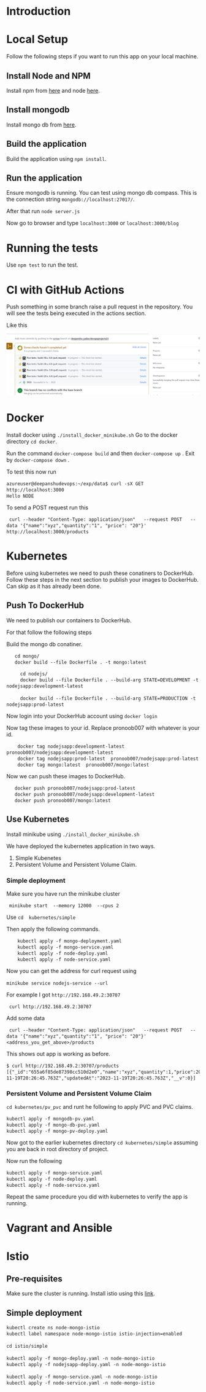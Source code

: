 # Introduction

# Local Setup

Follow the following steps if you want to run this app on your local machine.
## Install Node and NPM

Install npm from [here](https://radixweb.com/blog/installing-npm-and-nodejs-on-windows-and-mac)  and node  [here](https://nodejs.org/en/download/package-manager).

## Install mongodb 

Install mongo db from [here](https://www.mongodb.com/docs/manual/installation/).

## Build the application 

Build the application using `npm install`.

## Run the application 

Ensure mongodb is running. You can test using mongo db compass. This is the connection string 
`mongodb://localhost:27017/`. 

After that run `node server.js`

Now go to browser and type `localhost:3000` or `localhost:3000/blog`
 
# Running the tests

Use `npm test` to run the test.


# CI with GitHub Actions

Push something in some branch raise a pull request in the repository. You will see the tests being executed in the actions section.

Like this

![alt text](images/actions.png)

# Docker 

Install docker using  `./install_docker_minikube.sh`
Go to the docker directory `cd docker`. 

Run the command `docker-compose build` and then `docker-compose up` . Exit by `docker-compose down` .

To test this now run 

```
azureuser@deepanshudevops:~/exp/data$ curl -sX GET http://localhost:3000
Hello NODE 
```

To send a POST request run this
```
 curl --header "Content-Type: application/json"   --request POST   --data '{"name":"xyz","quantity":"1", "price": "20"}'   http://localhost:3000/products
```

# Kubernetes 

Before using kubernetes we need to push these conatiners to DockerHub. Follow these steps in the next section to 
publish your images to DockerHub. Can skip as it has already been done. 

## Push To DockerHub
We need to publish our containers to DockerHub. 

For that follow the following steps 

Build the mongo db conatiner. 
```
   cd mongo/
   docker build --file Dockerfile . -t mongo:latest
```

```
     cd nodejs/
     docker build --file Dockerfile . --build-arg STATE=DEVELOPMENT -t nodejsapp:development-latest

     docker build --file Dockerfile . --build-arg STATE=PRODUCTION -t nodejsapp:prod-latest
```

Now login into your DockerHub account
   using `docker login`

Now tag these images to your id. Replace pronoob007 with whatever is your id. 
```
    docker tag nodejsapp:development-latest  pronoob007/nodejsapp:development-latest
    docker tag nodejsapp:prod-latest  pronoob007/nodejsapp:prod-latest
    docker tag mongo:latest  pronoob007/mongo:latest
```

Now we can push these images to DockerHub.
```
   docker push pronoob007/nodejsapp:prod-latest
   docker push pronoob007/nodejsapp:development-latest
   docker push pronoob007/mongo:latest
```

## Use Kubernetes 

Install minikube using  `./install_docker_minikube.sh`

We have deployed the kubernetes application in two ways. 

1. Simple Kubenetes  
2. Persistent Volume and Persistent Volume Claim.

### Simple deployment 

Make sure you have run the  minikube cluster 

```
 minikube start  --memory 12000  --cpus 2
```

Use  `cd  kubernetes/simple`

Then apply the following commands. 
```
    kubectl apply -f mongo-deployment.yaml
    kubectl apply -f mongo-service.yaml
    kubectl apply -f node-deploy.yaml
    kubectl apply -f node-service.yaml
```

Now you can get the address for curl request using 

 `minikube service nodejs-service --url `

 For example I got `http://192.168.49.2:30707`

 ```
  curl http://192.168.49.2:30707
 ```

Add some data 

```
 curl --header "Content-Type: application/json"   --request POST   --data '{"name":"xyz","quantity":"1", "price": "20"}'   <address_you_get_above>/products
```

This shows out app is working as before. 

```
$ curl http://192.168.49.2:30707/products
[{"_id":"655a6f85de87398cc510d2e0","name":"xyz","quantity":1,"price":20,"createdAt":"2023-11-19T20:26:45.763Z","updatedAt":"2023-11-19T20:26:45.763Z","__v":0}]
```

### Persistent Volume and Persistent Volume Claim

`cd kubernetes/pv_pvc` and runt he following to apply PVC and PVC claims. 

```
kubectl apply -f mongodb-pv.yaml
kubectl apply -f mongo-db-pvc.yaml
kubectl apply -f mongo-pv-deploy.yaml
```


Now got to the earlier kubernetes directory `cd kubernetes/simple` assuming you are back in root directory of project.  

Now run the following 
```
kubectl apply -f mongo-service.yaml
kubectl apply -f node-deploy.yaml
kubectl apply -f node-service.yaml
```

Repeat the same procedure you did with kubernetes to verify the app is running. 

# Vagrant and Ansible 

# Istio

## Pre-requisites
Make sure the cluster is running.
Install istio using this [link](https://istio.io/latest/docs/setup/getting-started/#install).

## Simple deployment

```
kubectl create ns node-mongo-istio
kubectl label namespace node-mongo-istio istio-injection=enabled

cd istio/simple

kubectl apply -f mongo-deploy.yaml -n node-mongo-istio
kubectl apply -f nodejsapp-deploy.yaml -n node-mongo-istio

kubectl apply -f mongo-service.yaml -n node-mongo-istio
kubectl apply -f node-service.yaml -n node-mongo-istio
```

